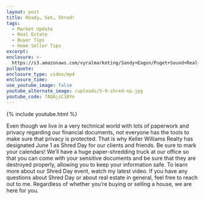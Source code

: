 ```yaml
---
layout: post
title: Ready… Set… Shred!
tags:
  - Market Update
  - Real Estate
  - Buyer Tips
  - Home Seller Tips
excerpt:
enclosure: >-
  https://s3.amazonaws.com/vyralmarketing/Sandy+Eagon/Puget+Sound+Real+Estate+Agent-+Ready...+Set...+Shred!.mp4
pullquote:
enclosure_type: video/mp4
enclosure_time:
use_youtube_image: false
youtube_alternate_image: /uploads/5-9-shred-np.jpg
youtube_code: fAQAjzC1BYo
---
```


{% include youtube.html %}

Even though we live in a very technical world with lots of paperwork and privacy regarding our financial documents, not everyone has the tools to make sure that privacy is protected. That is why Keller Williams Realty has designated June 1 as Shred Day for our clients and friends. Be sure to mark your calendars\! We’ll have a huge paper-shredding truck at our office so that you can come with your sensitive documents and be sure that they are destroyed properly, allowing you to keep your information safe. To learn more about our Shred Day event, watch my latest video. If you have any questions about Shred Day or about real estate in general, feel free to reach out to me. Regardless of whether you’re buying or selling a house, we are here for you.